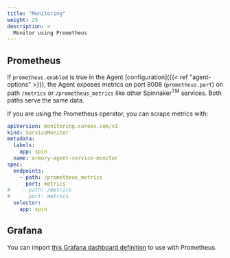 ```yaml
---
title: "Monitoring"
weight: 25
description: >
  Monitor using Prometheus
---
```


## Prometheus

If `prometheus.enabled` is true in the Agent [configuration]({{< ref "agent-options" >}}), the Agent exposes metrics on port 8008 (`prometheus.port`) on path `/metrics` or `/prometheus_metrics` like other Spinnaker<sup>TM</sup> services. Both paths serve the same data.

If you are using the Prometheus operator, you can scrape metrics with:

```yaml
apiVersion: monitoring.coreos.com/v1
kind: ServiceMonitor
metadata:
  labels:
    app: spin
  name: armory-agent-service-monitor
spec:
  endpoints:
    - path: /prometheus_metrics
      port: metrics
#    - path: /metrics
#      port: metrics
  selector:
    app: spin
```

## Grafana

You can import [this Grafana dashboard definition](https://armory.jfrog.io/artifactory/manifests/kubesvc/armory-agent-dashboard.json) to use with Prometheus.
